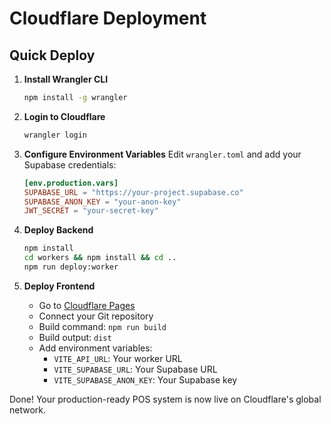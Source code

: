 # Cloudflare Deployment

## Quick Deploy

1. **Install Wrangler CLI**
   ```bash
   npm install -g wrangler
   ```

2. **Login to Cloudflare**
   ```bash
   wrangler login
   ```

3. **Configure Environment Variables**
   Edit `wrangler.toml` and add your Supabase credentials:
   ```toml
   [env.production.vars]
   SUPABASE_URL = "https://your-project.supabase.co"
   SUPABASE_ANON_KEY = "your-anon-key"
   JWT_SECRET = "your-secret-key"
   ```

4. **Deploy Backend**
   ```bash
   npm install
   cd workers && npm install && cd ..
   npm run deploy:worker
   ```

5. **Deploy Frontend**
   - Go to [Cloudflare Pages](https://dash.cloudflare.com/pages)
   - Connect your Git repository
   - Build command: `npm run build`
   - Build output: `dist`
   - Add environment variables:
     - `VITE_API_URL`: Your worker URL
     - `VITE_SUPABASE_URL`: Your Supabase URL
     - `VITE_SUPABASE_ANON_KEY`: Your Supabase key

Done! Your production-ready POS system is now live on Cloudflare's global network.